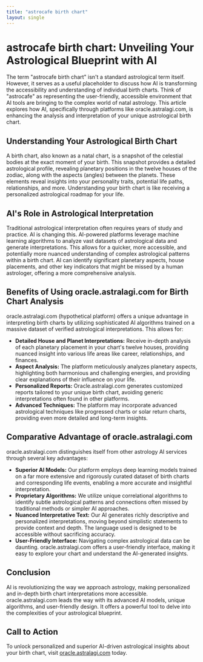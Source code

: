```yaml
---
title: "astrocafe birth chart"
layout: single
---
```


# astrocafe birth chart: Unveiling Your Astrological Blueprint with AI

The term "astrocafe birth chart" isn't a standard astrological term itself.  However, it serves as a useful placeholder to discuss how AI is transforming the accessibility and understanding of individual birth charts.  Think of "astrocafe" as representing the user-friendly, accessible environment that AI tools are bringing to the complex world of natal astrology.  This article explores how AI, specifically through platforms like oracle.astralagi.com, is enhancing the analysis and interpretation of your unique astrological birth chart.

## Understanding Your Astrological Birth Chart

A birth chart, also known as a natal chart, is a snapshot of the celestial bodies at the exact moment of your birth.  This snapshot provides a detailed astrological profile, revealing planetary positions in the twelve houses of the zodiac, along with the aspects (angles) between the planets.  These elements reveal insights into your personality traits, potential life paths, relationships, and more.  Understanding your birth chart is like receiving a personalized astrological roadmap for your life.

## AI's Role in Astrological Interpretation

Traditional astrological interpretation often requires years of study and practice. AI is changing this.  AI-powered platforms leverage machine learning algorithms to analyze vast datasets of astrological data and generate interpretations. This allows for a quicker, more accessible, and potentially more nuanced understanding of complex astrological patterns within a birth chart.  AI can identify significant planetary aspects, house placements, and other key indicators that might be missed by a human astrologer, offering a more comprehensive analysis.

## Benefits of Using oracle.astralagi.com for Birth Chart Analysis

oracle.astralagi.com (hypothetical platform) offers a unique advantage in interpreting birth charts by utilizing sophisticated AI algorithms trained on a massive dataset of verified astrological interpretations. This allows for:

* **Detailed House and Planet Interpretations:**  Receive in-depth analysis of each planetary placement in your chart's twelve houses, providing nuanced insight into various life areas like career, relationships, and finances.
* **Aspect Analysis:**  The platform meticulously analyzes planetary aspects, highlighting both harmonious and challenging energies, and providing clear explanations of their influence on your life.
* **Personalized Reports:**  Oracle.astralagi.com generates customized reports tailored to your unique birth chart, avoiding generic interpretations often found in other platforms.
* **Advanced Techniques:** The platform may incorporate advanced astrological techniques like progressed charts or solar return charts, providing even more detailed and long-term insights.


## Comparative Advantage of oracle.astralagi.com

oracle.astralagi.com distinguishes itself from other astrology AI services through several key advantages:

* **Superior AI Models:** Our platform employs deep learning models trained on a far more extensive and rigorously curated dataset of birth charts and corresponding life events, enabling a more accurate and insightful interpretation.
* **Proprietary Algorithms:**  We utilize unique correlational algorithms to identify subtle astrological patterns and connections often missed by traditional methods or simpler AI approaches.
* **Nuanced Interpretative Text:**  Our AI generates richly descriptive and personalized interpretations, moving beyond simplistic statements to provide context and depth.  The language used is designed to be accessible without sacrificing accuracy.
* **User-Friendly Interface:**  Navigating complex astrological data can be daunting.  oracle.astralagi.com offers a user-friendly interface, making it easy to explore your chart and understand the AI-generated insights.

## Conclusion

AI is revolutionizing the way we approach astrology, making personalized and in-depth birth chart interpretations more accessible.  oracle.astralagi.com leads the way with its advanced AI models, unique algorithms, and user-friendly design.  It offers a powerful tool to delve into the complexities of your astrological blueprint.


## Call to Action

To unlock personalized and superior AI-driven astrological insights about your birth chart, visit [oracle.astralagi.com](https://oracle.astralagi.com) today.